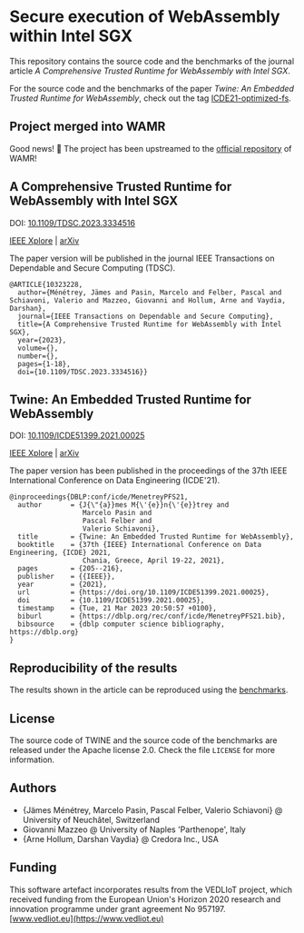 # Secure execution of WebAssembly within Intel SGX
This repository contains the source code and the benchmarks of the journal article _A Comprehensive Trusted Runtime for WebAssembly with Intel SGX_.

For the source code and the benchmarks of the paper _Twine: An Embedded Trusted Runtime for WebAssembly_, check out the tag [ICDE21-optimized-fs](https://github.com/JamesMenetrey/unine-twine/tree/ICDE21-optimized-fs).

## Project merged into WAMR
Good news! 🎉 The project has been upstreamed to the [official repository](https://github.com/bytecodealliance/wasm-micro-runtime) of WAMR!


## A Comprehensive Trusted Runtime for WebAssembly with Intel SGX
DOI: [10.1109/TDSC.2023.3334516](https://doi.org/10.1109/TDSC.2023.3334516)

[IEEE Xplore](https://ieeexplore.ieee.org/document/10323228) | [arXiv](https://arxiv.org/abs/2312.09087)

The paper version will be published in the journal IEEE Transactions on Dependable and Secure Computing (TDSC).

```
@ARTICLE{10323228,
  author={Ménétrey, Jämes and Pasin, Marcelo and Felber, Pascal and Schiavoni, Valerio and Mazzeo, Giovanni and Hollum, Arne and Vaydia, Darshan},
  journal={IEEE Transactions on Dependable and Secure Computing}, 
  title={A Comprehensive Trusted Runtime for WebAssembly with Intel SGX}, 
  year={2023},
  volume={},
  number={},
  pages={1-18},
  doi={10.1109/TDSC.2023.3334516}}
```


## Twine: An Embedded Trusted Runtime for WebAssembly
DOI: [10.1109/ICDE51399.2021.00025](https://doi.org/10.1109/ICDE51399.2021.00025)

[IEEE Xplore](https://ieeexplore.ieee.org/document/9458925) | [arXiv](https://arxiv.org/abs/2103.15860)

The paper version has been published in the proceedings of the 37th IEEE International Conference on Data Engineering (ICDE'21).

```
@inproceedings{DBLP:conf/icde/MenetreyPFS21,
  author       = {J{\"{a}}mes M{\'{e}}n{\'{e}}trey and
                  Marcelo Pasin and
                  Pascal Felber and
                  Valerio Schiavoni},
  title        = {Twine: An Embedded Trusted Runtime for WebAssembly},
  booktitle    = {37th {IEEE} International Conference on Data Engineering, {ICDE} 2021,
                  Chania, Greece, April 19-22, 2021},
  pages        = {205--216},
  publisher    = {{IEEE}},
  year         = {2021},
  url          = {https://doi.org/10.1109/ICDE51399.2021.00025},
  doi          = {10.1109/ICDE51399.2021.00025},
  timestamp    = {Tue, 21 Mar 2023 20:50:57 +0100},
  biburl       = {https://dblp.org/rec/conf/icde/MenetreyPFS21.bib},
  bibsource    = {dblp computer science bibliography, https://dblp.org}
}
```

## Reproducibility of the results
The results shown in the article can be reproduced using the [benchmarks](benchmarks/).

## License

The source code of TWINE and the source code of the benchmarks are released under the Apache license 2.0.
Check the file `LICENSE` for more information.

## Authors

- {Jämes Ménétrey, Marcelo Pasin, Pascal Felber, Valerio Schiavoni} @ University of Neuchâtel, Switzerland
- Giovanni Mazzeo @ University of Naples 'Parthenope', Italy
- {Arne Hollum, Darshan Vaydia} @ Credora Inc., USA

## Funding

This software artefact incorporates results from the VEDLIoT project, which received funding from the European Union's Horizon 2020 research and innovation programme under grant agreement No 957197.  
[www.vedliot.eu](https://www.vedliot.eu)